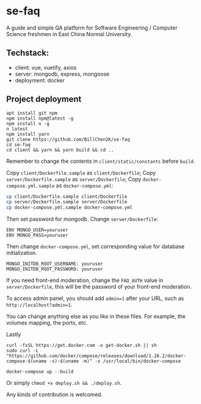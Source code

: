 # se-faq

A guide and simple QA platform for Software Engineering / Computer Science freshmen in East China Normal University.

## Techstack:

- client: vue, vuetify, axios
- server: mongodb, express, mongoose
- deployment: docker

## Project deployment

```
apt install git npm
npm install npm@latest -g
npm install n -g
n latest
npm install yarn
git clone https://github.com/BillChen2K/se-faq
cd se-faq
cd client && yarn && yarn build && cd ..
```

Remember to change the contents in `client/static/constants` before `build`.

Copy `client/Dockerfile.sample` as `client/Dockerfile`; Copy `server/Dockerfile.sample` as `server/Dockerfile`; Copy `docker-compose.yml.sample` as `docker-compose.yml`:

```bash
cp client/Dockerfile.sample client/Dockerfile
cp server/Dockerfile.sample server/Dockerfile
cp docker-compose.yml.sample docker-compose.yml
```

Then set password for mongodb. Change `server/Dockerfile`:
```
ENV MONGO_USER=youruser
ENV MONGO_PASS=youruser
```

Then change `docker-compose.yml`, set corresponding value for database initialization.

```
MONGO_INITDB_ROOT_USERNAME: youruser
MONGO_INITDB_ROOT_PASSWORD: youruser
```

If you need front-end moderation, change the `FAQ_AUTH` value in `server/Dockerfile`, this will be the password of your front-end moderation.

To access admin panel, you should add `admin=1` after your URL, such as `http://localhost?admin=1`.

You can change anything else as you like in these files. For example, the volumes mapping, the ports, etc.

Lastly
```
curl -fsSL https://get.docker.com -o get-docker.sh || sh
sudo curl -L "https://github.com/docker/compose/releases/download/1.26.2/docker-compose-$(uname -s)-$(uname -m)" -o /usr/local/bin/docker-compose

docker-compose up --build
```

Or simply `chmod +x deploy.sh && ./deploy.sh`.

Any kinds of contribution is welcomed.

